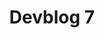 ---
slug: 7
title: Devblog 7
description: We're back with another exciting devblog! We've got some cool new stuff to share with you!
image: images/devblog/7/title.png
toc_max_heading_level: 4
authors: kacper
---
